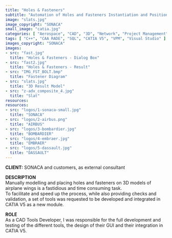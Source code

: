 ```yaml
---
title: "Holes & Fasteners"
subtitle: "Automation of Holes and Fasteners Instantiation and Positionning"
image: "slats.jpg"
image_copyright: "SONACA"
small_image: "catia.jpg"
categories: [ "Aerospace", "CAD", "3D", "Network", "Project Management", "Consulting", "R&D" ]
tags: [ "C++", "CAA RADE", "SQL", "CATIA V5", "VPM", "Visual Studio" ]
images_copyright: "SONACA"
images:
- src: "fast.jpg"
  title: "Holes & Fasteners - Dialog Box"
- src: "fast2.jpg"
  title: "Holes & Fasteners - Result"
- src: "IMG_FST_BOLT.bmp"
  title: "Fastener Diagram"
- src: "slats.jpg"
  title: "3D Result Model"
- src: "z-adv_composite_4.jpg"
  title: "Slat"
resources:
resources:
- src: "logos/1-sonaca-small.jpg"
  title: "SONACA"
- src: "logos/2-airbus.png"
  title: "AIRBUS"
- src: "logos/3-bombardier.jpg"
  title: "BOMBARDIER"
- src: "logos/4-embraer.jpg"
  title: "EMBRAER"
- src: "logos/5-dassault.jpg"
  title: "DASSAULT"
---
```


<b>CLIENT:</b> SONACA and customers, as external consultant<br>

<b>DESCRIPTION</b><br>
Manually modelling and placing holes and fasteners on 3D models of airplane wings is a fastidious and time consuming task.<br>
To facilitate and speed up the process, while also providing checks and validation, a set of tools was requested to be developed and integrated in CATIA V5 as a new module.<br>

<b>ROLE</b><br>
As a CAD Tools Developer, I was responsible for the full development and testing of the different tools, the design of their GUI and their integration in CATIA V5.<br>

